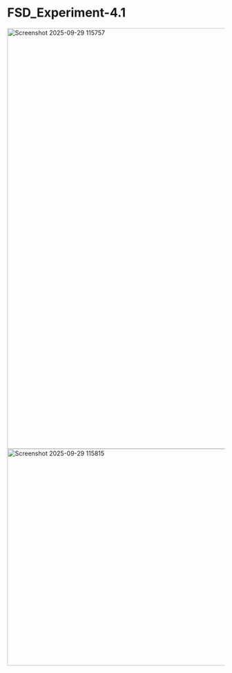 # FSD_Experiment-4.1
<img width="917" height="974" alt="Screenshot 2025-09-29 115757" src="https://github.com/user-attachments/assets/74e6245c-0bc3-495b-b7b2-301d7bcbfee7" />
<img width="804" height="502" alt="Screenshot 2025-09-29 115815" src="https://github.com/user-attachments/assets/6e655dd1-8e1d-4a47-943a-20dabca04068" />
